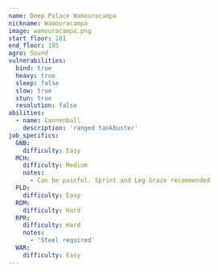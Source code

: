 ```yaml
---
name: Deep Palace Wamouracampa
nickname: Wamouracampa
image: wamouracampa.png
start_floor: 181
end_floor: 185
agro: Sound
vulnerabilities:
  bind: true
  heavy: true
  sleep: false
  slow: true
  stun: true
  resolution: false
abilities:
  - name: Cannonball
    description: 'ranged tankbuster'
job_specifics:
  GNB:
    difficulty: Easy
  MCH:
    difficulty: Medium
    notes:
      - Can be painful. Sprint and Leg Graze recommended
  PLD:
    difficulty: Easy
  RDM:
    difficulty: Hard
  RPR:
    difficulty: Hard
    notes:
      - 'Steel required'
  WAR:
    difficulty: Easy
---
```

